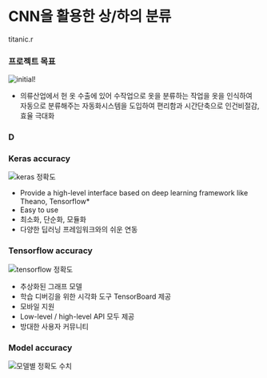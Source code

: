 # CNN을 활용한 상/하의 분류
titanic.r

### 프로젝트 목표
![initial!](https://user-images.githubusercontent.com/54020231/70232321-85305e80-179f-11ea-804d-81590f540f04.png)
* 의류산업에서 헌 옷 수출에 있어 수작업으로 옷을 분류하는 작업을 옷을 인식하여
  자동으로 분류해주는 자동화시스템을 도입하여 편리함과 시간단축으로 인건비절감, 효율 극대화
  
### D
  
### Keras accuracy
![keras 정확도](https://user-images.githubusercontent.com/54020231/70233231-7cd92300-17a1-11ea-968d-1237801b5a14.JPG)
* Provide a high-level interface based on deep learning framework like Theano, Tensorflow*
* Easy to use
* 최소화, 단순화, 모듈화
* 다양한 딥러닝 프레임워크와의 쉬운 연동 

### Tensorflow accuracy
![tensorflow 정확도](https://user-images.githubusercontent.com/54020231/70233234-7ea2e680-17a1-11ea-8d8c-b6640b026b60.JPG)
* 추상화된 그래프 모델
* 학습 디버깅을 위한 시각화 도구 TensorBoard 제공
* 모바일 지원
* Low-level / high-level API 모두 제공
* 방대한 사용자 커뮤니티

### Model accuracy
![모델별 정확도 수치](https://user-images.githubusercontent.com/54020231/70232879-bcebd600-17a0-11ea-802a-78c53048ec4b.JPG)
